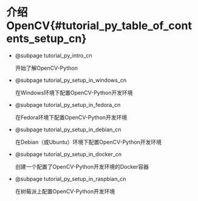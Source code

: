 # 介绍OpenCV{#tutorial_py_table_of_contents_setup_cn}

- @subpage tutorial_py_intro_cn

  开始了解OpenCV-Python

- @subpage tutorial_py_setup_in_windows_cn

  在Windows环境下配置OpenCV-Python开发环境

- @subpage tutorial_py_setup_in_fedora_cn

  在Fedora环境下配置OpenCV-Python开发环境

- @subpage tutorial_py_setup_in_debian_cn

  在Debian（或Ubuntu）环境下配置OpenCV-Python开发环境

- @subpage tutorial_py_setup_in_docker_cn

  创建一个配置了OpenCV-Python开发环境的Docker容器

- @subpage tutorial_py_setup_in_raspbian_cn

  在树莓派上配置OpenCV-Python开发环境

